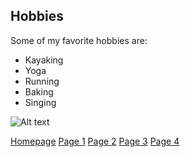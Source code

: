 ## Hobbies 

Some of my favorite hobbies are:

* Kayaking
* Yoga
* Running
* Baking
* Singing

![Alt text](https://user-images.githubusercontent.com/89413296/138397826-3b7893b9-8b4d-449c-b85b-d8ede59afc1e.png) 


[Homepage](README.md) [Page 1](page1.md) [Page 2](page2.md) [Page 3](page3.md) [Page 4](page4.md)
